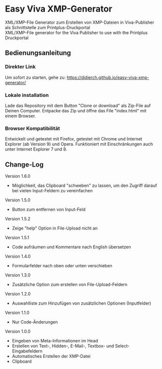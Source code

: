 # Easy Viva XMP-Generator
XML/XMP-File Generator zum Erstellen von XMP-Dateien in Viva-Publisher als Schnittstelle zum Printplus-Druckportal  
XML/XMP-File generator for the Viva Publisher to use with the Printplus Druckportal  

## Bedienungsanleitung
### Direkter Link
Um sofort zu starten, gehe zu: https://didierch.github.io/easy-viva-xmp-generator/

### Lokale installation
Lade das Repository mit dem Button "Clone or download" als Zip-File auf Deinen Computer. Entpacke das Zip und öffne das File "index.html" mit einem Browser.

### Browser Kompatibilität
Entwickelt und getestet mit Firefox, getestet mit Chrome und Internet Explorer (ab Version 9) und Opera.
Funktioniert mit Einschränkungen auch unter Internet Explorer 7 und 8.

## Change-Log

Version 1.6.0
* Möglichkeit, das Clipboard "schweben" zu lassen, um den Zugriff darauf bei vielen Input-Feldern zu vereinfachen

Version 1.5.0
* Button zum entfernen von Input-Feld

Version 1.5.2
* Zeige "help" Option in File-Upload nicht an

Version 1.5.1
* Code aufräumen und Kommentare nach English übersetzen

Version 1.4.0
* Formularfelder nach oben oder unten verschieben

Version 1.3.0
* Zusätzliche Option zum erstellen von File-Upload-Feldern

Version 1.2.0
* Auswahlliste zum Hinzufügen von zusätzlichen Optionen (Inputfelder)

Version 1.1.0
* Nur Code-Änderungen

Version 1.0.0
* Eingeben von Meta-Informationen im Head
* Erstellen von Text-, Hidden-, E-Mail-, Textbox- und Select-Eingabefeldern
* Automatisches Erstellen der XMP-Datei
* Clipboard
